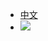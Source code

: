 * [中文](/)
* [![](https://img.alicdn.com/tfs/TB1mcuCzYr1gK0jSZR0XXbP8XXa-120-120.png)](https://github.com/alibaba/scalable-form-platform)
